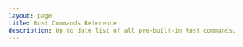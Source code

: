 ```yaml
---
layout: page
title: Rust Commands Reference
description: Up to date list of all pre-built-in Rust commands.
---
```


<script setup>
    import RustCommandsIndex from '@/components/RustCommandsIndex.vue'
</script>

<RustCommandsIndex />
